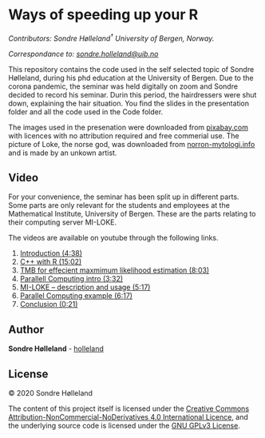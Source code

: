 Ways of speeding up your R
================

*Contributors: Sondre Hølleland<sup>†</sup> University of Bergen,
Norway.*

*Correspondance to: <sondre.holleland@uib.no>*

This repository contains the code used in the self selected topic of
Sondre Hølleland, during his phd education at the University of Bergen.
Due to the corona pandemic, the seminar was held digitally on zoom and
Sondre decided to record his seminar. Durin this period, the
hairdressers were shut down, explaining the hair situation. You find the
slides in the presentation folder and all the code used in the Code
folder.

The images used in the presenation were downloaded from
[pixabay.com](htps://pixabay.com) with licences with no attribution
required and free commerial use. The picture of Loke, the norse god, was
downloaded from [norron-mytologi.info](htts://norron-mytologi.info) and
is made by an unkown artist.

## Video

For your convenience, the seminar has been split up in different parts.
Some parts are only relevant for the students and employees at the
Mathematical Institute, University of Bergen. These are the parts
relating to their computing server MI-LOKE.

The videos are available on youtube through the following links.

1.  [Introduction (4:38)](https://youtu.be/kTRwlkzVotM)
2.  [C++ with R (15:02)](https://youtu.be/ct-vqNXI9AI)
3.  [TMB for effecient maxmimum likelihood estimation
    (8:03)](https://youtu.be/jpQp5evDezY)
4.  [Parallell Computing intro (3:32)](https://youtu.be/8e403fkzPTU)
5.  [MI-LOKE – description and usage
    (5:17)](https://youtu.be/eFTybzGziR0)
6.  [Parallel Computing example (6:17)](https://youtu.be/im1lmhaLGFQ)
7.  [Conclusion (0:21)](https://youtu.be/4jXKMtbSvLA)

## Author

**Sondre Hølleland** - [holleland](https://github.com/holleland)

## License

© 2020 Sondre Hølleland

The content of this project itself is licensed under the [Creative
Commons Attribution-NonCommercial-NoDerivatives 4.0 International
Licence](LICENCE_CC-BY-NC-ND-4.md), and the underlying source code is
licensed under the [GNU GPLv3 License](LICENSE_GNU.md).
